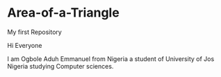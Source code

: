 # Area-of-a-Triangle
My first Repository


Hi Everyone

I am Ogbole Aduh Emmanuel from Nigeria a student of University of Jos Nigeria studying Computer sciences.
